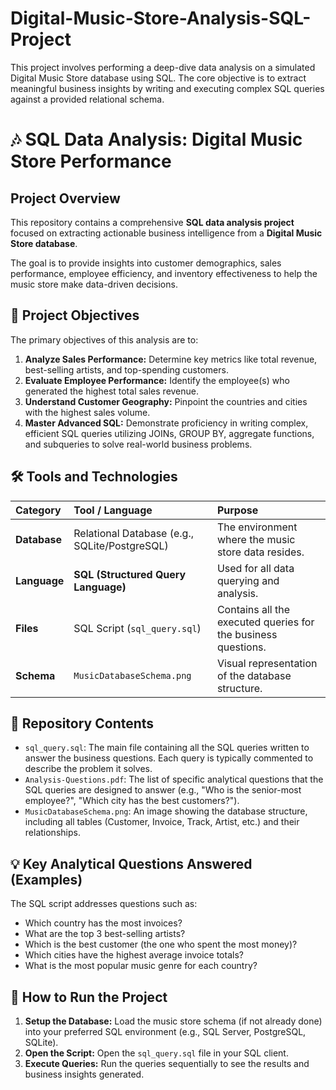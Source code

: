 # Digital-Music-Store-Analysis-SQL-Project
This project involves performing a deep-dive data analysis on a simulated Digital Music Store database using SQL. The core objective is to extract meaningful business insights by writing and executing complex SQL queries against a provided relational schema.
# 🎶 SQL Data Analysis: Digital Music Store Performance

## Project Overview

This repository contains a comprehensive **SQL data analysis project** focused on extracting actionable business intelligence from a **Digital Music Store database**. 

The goal is to provide insights into customer demographics, sales performance, employee efficiency, and inventory effectiveness to help the music store make data-driven decisions.

## 🎯 Project Objectives

The primary objectives of this analysis are to:
1.  **Analyze Sales Performance:** Determine key metrics like total revenue, best-selling artists, and top-spending customers.
2.  **Evaluate Employee Performance:** Identify the employee(s) who generated the highest total sales revenue.
3.  **Understand Customer Geography:** Pinpoint the countries and cities with the highest sales volume.
4.  **Master Advanced SQL:** Demonstrate proficiency in writing complex, efficient SQL queries utilizing JOINs, GROUP BY, aggregate functions, and subqueries to solve real-world business problems.

## 🛠️ Tools and Technologies

| Category | Tool / Language | Purpose |
| :--- | :--- | :--- |
| **Database** | Relational Database (e.g., SQLite/PostgreSQL) | The environment where the music store data resides. |
| **Language** | **SQL (Structured Query Language)** | Used for all data querying and analysis. |
| **Files** | SQL Script (`sql_query.sql`) | Contains all the executed queries for the business questions. |
| **Schema** | `MusicDatabaseSchema.png` | Visual representation of the database structure. |

## 📁 Repository Contents

* `sql_query.sql`: The main file containing all the SQL queries written to answer the business questions. Each query is typically commented to describe the problem it solves.
* `Analysis-Questions.pdf`: The list of specific analytical questions that the SQL queries are designed to answer (e.g., "Who is the senior-most employee?", "Which city has the best customers?").
* `MusicDatabaseSchema.png`: An image showing the database structure, including all tables (Customer, Invoice, Track, Artist, etc.) and their relationships.

## 💡 Key Analytical Questions Answered (Examples)

The SQL script addresses questions such as:
* Which country has the most invoices?
* What are the top 3 best-selling artists?
* Which is the best customer (the one who spent the most money)?
* Which cities have the highest average invoice totals?
* What is the most popular music genre for each country?

## 🚀 How to Run the Project

1.  **Setup the Database:** Load the music store schema (if not already done) into your preferred SQL environment (e.g., SQL Server, PostgreSQL, SQLite).
2.  **Open the Script:** Open the `sql_query.sql` file in your SQL client.
3.  **Execute Queries:** Run the queries sequentially to see the results and business insights generated.

